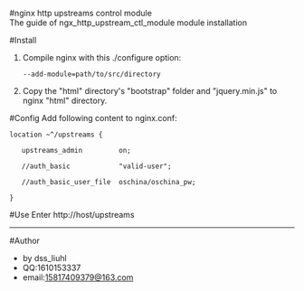 #nginx http upstreams control module  
The guide of ngx_http_upstream_ctl_module module installation

#Install
1. Compile nginx with this ./configure option:

       --add-module=path/to/src/directory  

2. Copy the "html" directory's "bootstrap" folder and "jquery.min.js" to nginx "html" directory.

#Config 
   Add following content to nginx.conf:

    location ~^/upstreams {    

       upstreams_admin         on;    

       //auth_basic            "valid-user";    

       //auth_basic_user_file  oschina/oschina_pw;    

    }

#Use
   Enter http://host/upstreams

--- 
#Author
* by dss_liuhl 
* QQ:1610153337 
* email:15817409379@163.com

